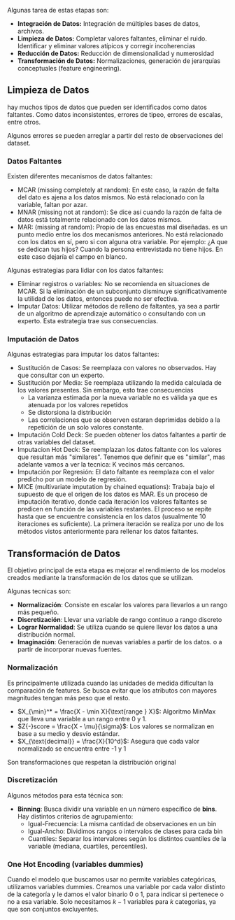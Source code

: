 Algunas tarea de estas etapas son:

- **Integración de Datos:** Integración de múltiples bases de datos, archivos.
- **Limpieza de Datos:** Completar valores faltantes, eliminar el ruido. Identificar y eliminar valores atípicos y corregir incoherencias
- **Reducción de Datos:** Reducción de dimensionalidad y numerosidad
- **Transformación de Datos:** Normalizaciones, generación de jerarquías conceptuales (feature engineering).

## Limpieza de Datos

hay muchos tipos de datos que pueden ser identificados como datos faltantes. Como datos inconsistentes, errores de tipeo, errores de escalas, entre otros.

Algunos errores se pueden arreglar a partir del resto de observaciones del dataset.

### Datos Faltantes

Existen diferentes mecanismos de datos faltantes:

- MCAR (missing completely at random): En este caso, la razón de falta del dato es ajena a los datos mismos. No está relacionado con la variable, faltan por azar.
- MNAR (missing not at random): Se dice así cuando la razón de falta de datos está totalmente relacionado con los datos mismos.
- MAR: (missing at random): Propio de las encuestas mal diseñadas. es un punto medio entre los dos mecanismos anteriores. No está relacionado con los datos en sí, pero si con alguna otra variable. Por ejemplo: ¿A que se dedican tus hijos? Cuando la persona entrevistada no tiene hijos. En este caso dejaría el campo en blanco.

Algunas estrategias para lidiar con los datos faltantes:

- Eliminar registros o variables: No se recomienda en situaciones de MCAR. Si la eliminación de un subconjunto disminuye significativamente la utilidad de los datos, entonces puede no ser efectiva.
- Imputar Datos: Utilizar métodos de relleno de faltantes, ya sea a partir de un algoritmo de aprendizaje automático o consultando con un experto. Esta estrategia trae sus consecuencias.

### Imputación de Datos

Algunas estrategias para imputar los datos faltantes:

- Sustitución de Casos: Se reemplaza con valores no observados. Hay que consultar con un experto.
- Sustitución por Media: Se reemplaza utilizando la medida calculada de los valores presentes. Sin embargo, esto trae consecuencias
	- La varianza estimada por la nueva variable no es válida ya que es atenuada por los valores repetidos
	- Se distorsiona la distribución
	- Las correlaciones que se observen estaran deprimidas debido a la repetición de un solo valores constante.
- Imputación Cold Deck: Se pueden obtener los datos faltantes a partir de otras variables del dataset.
- Imputacion Hot Deck: Se reemplazan los datos faltante con los valores que resultan más "similares". Tenemos que definir que es "similar", mas adelante vamos a ver la tecnica: K vecinos más cercanos.
- Imputación por Regresión: El dato faltante es reemplaza con el valor predicho por un modelo de regresión.
- MICE (multivariate imputation by chained equations): Trabaja bajo el supuesto de que el origen de los datos es MAR. Es un proceso de imputación iterativo, donde cada iteración los valores faltantes se predicen en función de las variables restantes. El proceso se repite hasta que se encuentre consistencia en los datos (usualmente 10 iteraciones es suficiente). La primera iteración se realiza por uno de los métodos vistos anteriormente para rellenar los datos faltantes.

## Transformación de Datos

El objetivo principal de esta etapa es mejorar el rendimiento de los modelos creados mediante la transformación de los datos que se utilizan.

Algunas tecnicas son:

- **Normalización**: Consiste en escalar los valores para llevarlos a un rango más pequeño.
- **Discretización**: Llevar una variable de rango continuo a rango discreto
- **Lograr Normalidad**: Se utiliza cuando se quiere llevar los datos a una distribución normal.
- **Imaginación**: Generación de nuevas variables a partir de los datos. o a partir de incorporar nuevas fuentes.

### Normalización

Es principalmente utilizada cuando las unidades de medida dificultan la comparación de features. Se busca evitar que los atributos con mayores magnitudes tengan más peso que el resto.

- $X_{\min}^* = \frac{X - \min X}{\text{range } X}$: Algoritmo MinMax que lleva una variable a un rango entre 0 y 1.
- $Z{-}score = \frac{X - \mu}{\sigma}$: Los valores se normalizan en base a su medio y desvío estándar.
- $X_{\text{decimal}} = \frac{X}{10^d}$: Asegura que cada valor normalizado se encuentra entre -1 y 1

Son transformaciones que respetan la distribución original

### Discretización

Algunos métodos para esta técnica son:

- **Binning**: Busca dividir una variable en un número específico de **bins**. Hay distintos criterios de agrupamiento:
	- Igual-Frecuencia: La misma cantidad de observaciones en un bin
	- Igual-Ancho: Dividimos rangos o intervalos de clases para cada bin
	- Cuantiles: Separar los intervalores según los distintos cuantiles de la variable (mediana, cuartiles, percentiles).

### One Hot Encoding (variables dummies)

Cuando el modelo que buscamos usar no permite variables categóricas, utilizamos variables dummies. Creamos una variable por cada valor distinto de la categoría y le damos el valor binario 0 o 1, para indicar si pertenece o no a esa variable. Solo necesitamos $k{-}1$ variables para $k$ categorias, ya que son conjuntos excluyentes.
